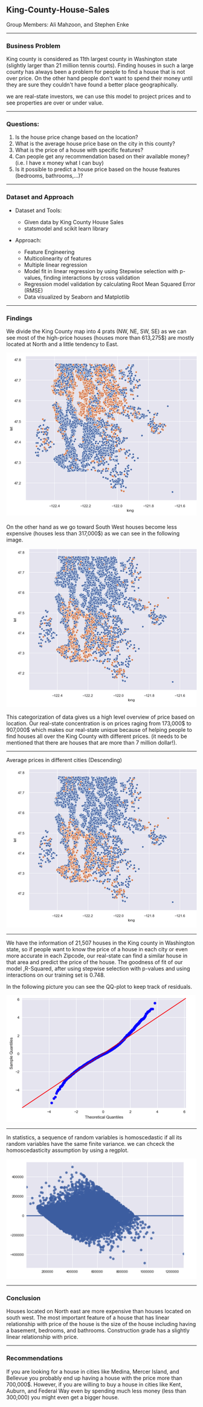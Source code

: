 ## King-County-House-Sales

Group Members: Ali Mahzoon, and Stephen Enke

-----
### Business Problem
King county is considered as 11th largest county in Washington state (slightly larger than 21 million tennis courts). Finding houses in such a large county has always been a problem for people to find a house that is not over price. On the other hand people don't want to spend their money until they are sure they couldn't have found a better place geographically.

we are real-state investors, we can use this model to project prices and to see properties are over or under value.

---------
### Questions:
1. Is the house price change based on the location?
2. What is the average house price base on the city in this county?
3. What is the price of a house with specific features?
4. Can people get any recommendation based on their available money? (i.e. I have x money what I can buy)
5. Is it possible to predict a house price based on the house features (bedrooms, bathrooms,...)?


------
### Dataset and Approach
* Dataset and Tools:
   * Given data by King County House Sales
   * statsmodel and scikit learn library


* Approach:
   * Feature Engineering
   * Multicolinearity of features
   * Multiple linear regression
   * Model fit in linear regression by using Stepwise selection with p-values, finding interactions by cross validation
   * Regression model validation by calculating Root Mean Squared Error (RMSE)
   * Data visualized by Seaborn and Matplotlib


-----
### Findings
We divide the King County map into 4 prats (NW, NE, SW, SE) as we can see most of the high-price houses (houses more than 613,275$) are mostly located at North and a little tendency to East.

![Image](https://github.com/alimahzoon/King-County-House-Sales/blob/Ali-wip/Images/1.png "Expensive houses")


On the other hand as we go toward South West houses become less expensive (houses less than 317,000$) as we can see in the following image.

![Image](https://github.com/alimahzoon/King-County-House-Sales/blob/Ali-wip/Images/4.png " Less Expensive houses")


This categorization of data gives us a high level overview of price based on location. Our real-state concentration is on prices raging from 173,000$ to 907,000$ which makes our real-state unique because of helping people to find houses all over the King County with different prices. (it needs to be mentioned that there are houses that are more than 7 million dollar!).

---
Average prices in different cities (Descending)

![Image](https://github.com/alimahzoon/King-County-House-Sales/blob/Ali-wip/Images/4.png " Average Prices")

---
We have the information of 21,507 houses in the King county in Washington state, so if people want to know the price of a house in each city or even more accurate in each Zipcode, our real-state can find a similar house in that area and predict the price of the house.
The goodness of fit of our model ,R-Squared, after using stepwise selection with p-values and using interactions on our training set is 0.748.

In the following picture you can see the QQ-plot to keep track of residuals.

![Image](https://github.com/alimahzoon/King-County-House-Sales/blob/Ali-wip/Images/qq.png " QQ-plot")

---  
In statistics, a sequence of random variables is homoscedastic if all its random variables have the same finite variance. we can chceck the homoscedasticity assumption by using a regplot.

![Image](https://github.com/alimahzoon/King-County-House-Sales/blob/Ali-wip/Images/homo.png " homoscedasticity")

-----
### Conclusion
Houses located on North east are more expensive than houses located on south west. The most important feature of a house that has linear relationship with price of the house is the size of the house including having a basement, bedrooms, and bathrooms. Construction grade has a slightly linear relationship with price.

---
### Recommendations
If you are looking for a house in cities like Medina, Mercer Island, and Bellevue you probably end up having a house with the price more than 700,000$. However, if you are willing to buy a house in cities like Kent, Auburn, and Federal Way even by spending much less money (less than 300,000) you might even get a bigger house.  
